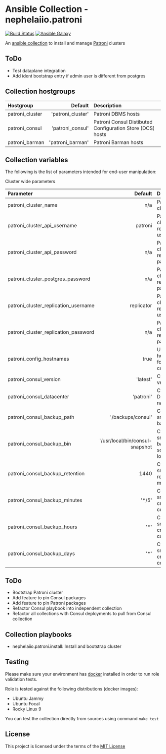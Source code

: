 # Ansible Collection - nephelaiio.patroni

[![Build Status](https://github.com/nephelaiio/ansible-collection-patroni/actions/workflows/molecule.yml/badge.svg)](https://github.com/nephelaiio/ansible-collection-patroni/actions/wofklows/molecule.yml)
[![Ansible Galaxy](http://img.shields.io/badge/ansible--galaxy-nephelaiio.patroni-blue.svg)](https://galaxy.ansible.com/ui/repo/published/nephelaiio/patroni/)

An [ansible collection](https://galaxy.ansible.com/ui/repo/published/nephelaiio/patroni/) to install and manage [Patroni](https://patroni.readthedocs.io/en/latest/README.html) clusters

## ToDo
* Test dataplane integration
* Add ident bootstrap entry if admin user is different from postgres

## Collection hostgroups

| Hostgroup       |           Default | Description                                               |
|:----------------|------------------:|:----------------------------------------------------------|
| patroni_cluster | 'patroni_cluster' | Patroni DBMS hosts                                        |
| patroni_consul  |  'patroni_consul' | Patroni Consul Distibuted Configuration Store (DCS) hosts |
| patroni_barman  |  'patroni_barman' | Patroni Barman hosts                                      |

## Collection variables

The following is the list of parameters intended for end-user manipulation: 

Cluster wide parameters

| Parameter                            |                         Default | Description                             | Required |
|:-------------------------------------|--------------------------------:|:----------------------------------------|:---------|
| patroni_cluster_name                 |                             n/a | Patroni cluster name                    | true     |
| patroni_cluster_api_username         |                         patroni | Patroni cluster restapi username        | false    |
| patroni_cluster_api_password         |                             n/a | Patroni cluster restapi password        | true     |
| patroni_cluster_postgres_password    |                             n/a | Patroni cluster replication  password   | true     |
| patroni_cluster_replication_username |                      replicator | Patroni cluster replication username    | false    |
| patroni_cluster_replication_password |                             n/a | Patroni cluster replication  password   | true     |
| patroni_config_hostnames             |                            true | Use hostnames for Patroni configuration | false    |
| patroni_consul_version               |                        'latest' | Consul version                          | false    |
| patroni_consul_datacenter            |                       'patroni' | Consul Datacenter name                  | false    |
| patroni_consul_backup_path           |               '/backups/consul' | Consul snapshot backup path             | false    |
| patroni_consul_backup_bin            | '/usr/local/bin/consul-snapshot | Consul snapshot backup script location  | false    |
| patroni_consul_backup_retention      |                            1440 | Consul snapshot retention in minutes    | false    |
| patroni_consul_backup_minutes        |                          '\*/5' | Consul snapshot cronjob component       | false    |
| patroni_consul_backup_hours          |                            '\*' | Consul snapshot cronjob component       | false    |
| patroni_consul_backup_days           |                            '\*' | Consul snapshot cronjob component       | false    |

## ToDo
* Bootstrap Patroni cluster
* Add feature to pin Consul packages
* Add feature to pin Patroni packages
* Refactor Consul playbook into independent collection
* Refactor all collections with Consul deployments to pull from Consul collection

## Collection playbooks

* nephelaiio.patroni.install: Install and bootstrap cluster

## Testing

Please make sure your environment has [docker](https://www.docker.com) installed in order to run role validation tests.

Role is tested against the following distributions (docker images):

  * Ubuntu Jammy
  * Ubuntu Focal
  * Rocky Linux 9

You can test the collection directly from sources using command `make test`

## License

This project is licensed under the terms of the [MIT License](/LICENSE)

